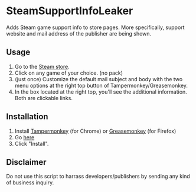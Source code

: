 # SteamSupportInfoLeaker
Adds Steam game support info to store pages. More specifically, support website and mail address of the publisher are being shown.

## Usage
1. Go to the [Steam store](http://store.steampowered.com).
2. Click on any game of your choice. (no pack)
4. (just once) Customize the default mail subject and body with the two menu options at the right top button of Tampermonkey/Greasemonkey.
3. In the box located at the right top, you'll see the additional information. Both are clickable links.

## Installation
1. Install [Tampermonkey](https://chrome.google.com/webstore/detail/tampermonkey/dhdgffkkebhmkfjojejmpbldmpobfkfo) (for Chrome) or [Greasemonkey](https://addons.mozilla.org/en-US/firefox/addon/greasemonkey/) (for Firefox)
2. Go [here](https://raw.githubusercontent.com/gekkedev/SteamSupportInfoLeaker/master/SteamSupportInfoLeaker.user.js)
3. Click "Install".

## Disclaimer
Do not use this script to harrass developers/publishers by sending any kind of business inquiry.
